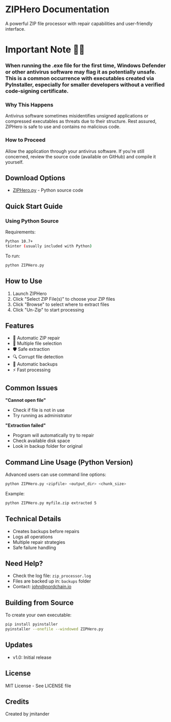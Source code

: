 # ZIPHero Documentation

A powerful ZIP file processor with repair capabilities and user-friendly interface.

# Important Note 🚨🚨
### When running the .exe file for the first time, Windows Defender or other antivirus software may flag it as potentially unsafe. This is a common occurrence with executables created via PyInstaller, especially for smaller developers without a verified code-signing certificate.

### Why This Happens
Antivirus software sometimes misidentifies unsigned applications or compressed executables as threats due to their structure.
Rest assured, ZIPHero is safe to use and contains no malicious code.

### How to Proceed
Allow the application through your antivirus software.
If you're still concerned, review the source code (available on GitHub) and compile it yourself.

## Download Options

- [ZIPHero.py](releases/ZIPHero.py) - Python source code

## Quick Start Guide

### Using Python Source

Requirements:
```bash
Python 10.7+
tkinter (usually included with Python)
```

To run:
```bash
python ZIPHero.py
```

## How to Use

1. Launch ZIPHero
2. Click "Select ZIP File(s)" to choose your ZIP files
3. Click "Browse" to select where to extract files
4. Click "Un-Zip" to start processing

## Features

- 🔄 Automatic ZIP repair
- 📁 Multiple file selection
- 🛡️ Safe extraction
- 🔍 Corrupt file detection
- 💾 Automatic backups
- ⚡ Fast processing

## Common Issues

**"Cannot open file"**
- Check if file is not in use
- Try running as administrator

**"Extraction failed"**
- Program will automatically try to repair
- Check available disk space
- Look in backup folder for original

## Command Line Usage (Python Version)

Advanced users can use command line options:

```bash
python ZIPHero.py <zipfile> <output_dir> <chunk_size>
```

Example:
```bash
python ZIPHero.py myfile.zip extracted 5
```

## Technical Details

- Creates backups before repairs
- Logs all operations
- Multiple repair strategies
- Safe failure handling

## Need Help?

- Check the log file: `zip_processor.log`
- Files are backed up in: `backups` folder
- Contact: john@nordchain.io

## Building from Source

To create your own executable:
```bash
pip install pyinstaller
pyinstaller --onefile --windowed ZIPHero.py
```

## Updates

- v1.0: Initial release

## License

MIT License - See LICENSE file

## Credits

Created by jmitander

